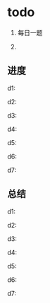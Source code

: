 # todo

1. 每日一题

2. 

## 进度

d1: 

d2:

d3:

d4:

d5:

d6:

d7:

## 总结

d1:

d2:

d3:

d4:

d5:

d6:

d7:
